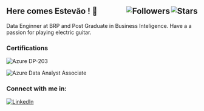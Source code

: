 <h2>
	<span>Here comes Estevão ! 🫰</span>
	<img align="right" alt="Stars" src="https://img.shields.io/github/stars/elidianaandrade">
	<img align="right" alt="Followers" src="https://img.shields.io/github/followers/estevaoguevara?style=social">
</h2>


Data Enginner at BRP and Post Graduate in Business Inteligence. Have a a passion for playing electric guitar.

### Certifications
![Azure DP-203](https://img.shields.io/badge/Microsoft%20Certified%20Azure%20Data%20Engineer-0078D4?style=flat&logo=microsoftazure&logoColor=white&labelColor=1e1c28)

![Azure Data Analyst Associate](https://img.shields.io/badge/Microsoft%20Certified%20Azure%20Data%20Analyst%20Associate-0078D4?style=flat&logo=microsoftazure&logoColor=white&labelColor=1e1c28)


### Connect with me in:
[![LinkedIn](https://img.shields.io/badge/in/estevaoguevara-fff?style=flat&logo=linkedin&logoColor=FFFFFF&labelColor=8b7bdf)](https://www.linkedin.com/in/elidiana/)


##
  
##



